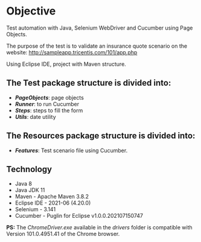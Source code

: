 # Objective

Test automation with Java, Selenium WebDriver and Cucumber using Page Objects.

The purpose of the test is to validate an insurance quote scenario on the website: http://sampleapp.tricentis.com/101/app.php

Using Eclipse IDE, project with Maven structure.

## The Test package structure is divided into:

* ***PageObjects***: page objects
* ***Runner***: to run Cucumber
* ***Steps***: steps to fill the form
* ***Utils***: date utility

## The Resources package structure is divided into:

* ***Features***: Test scenario file using Cucumber.
 
## Technology

- Java 8
- Java JDK 11
- Maven - Apache Maven 3.8.2
- Eclipse IDE - 2021-06 (4.20.0)
- Selenium - 3.141
- Cucumber - Puglin for Eclipse	v1.0.0.202107150747

**PS:** The _ChromeDriver.exe_ available in the _drivers_ folder is compatible with Version 101.0.4951.41 of the Chrome browser.




